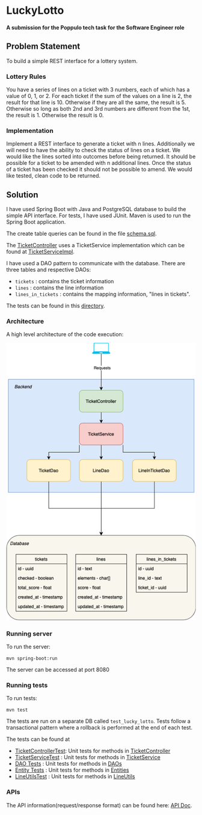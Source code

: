 # LuckyLotto
#### A submission for the Poppulo tech task for the Software Engineer role

## Problem Statement
To build a simple REST interface for a lottery system. 
### Lottery Rules
You have a series of lines on a ticket with 3 numbers, each of which has a value of 0, 1, or 2. 
For each ticket if the sum of the values on a line is 2, the result for that line is 10. 
Otherwise if they are all the same, the result is 5. 
Otherwise so long as both 2nd and 3rd numbers are different from the 1st, the result is 1. 
Otherwise the result is 0.
### Implementation
Implement a REST interface to generate a ticket with n lines.
Additionally we will need to have the ability to check the status of lines on a ticket.
We would like the lines sorted into outcomes before being returned.
It should be possible for a ticket to be amended with n additional lines.
Once the status of a ticket has been checked it should not be possible to amend.
We would like tested, clean code to be returned.

## Solution
I have used Spring Boot with Java and PostgreSQL database to build the simple API interface.
For tests, I have used JUnit. Maven is used to run the Spring Boot application.  

The create table queries can be found in the file [schema.sql](/src/main/resources/schema.sql).

The [TicketController](src/main/java/com/poppulo/controller/TicketController.java) 
uses a TicketService implementation which can be found at [TicketServiceImpl](src/main/java/com/poppulo/service/TicketServiceImpl.java). 

I have used a DAO pattern to communicate with the database. 
There are three tables and respective DAOs:
* `tickets` : contains the ticket information
* `lines` : contains the line information
* `lines_in_tickets` : contains the mapping information, "lines in tickets".

The tests can be found in this [directory]().

### Architecture
A high level architecture of the code execution:

![Architecture Image](doc/arch.png)

### Running server
To run the server: 
```shell script
mvn spring-boot:run 
``` 
The server can be accessed at port 8080

### Running tests
To run tests:
```shell script
mvn test
```
The tests are run on a separate DB called `test_lucky_lotto`.
Tests follow a transactional pattern where a rollback is performed at the end of each test.

The tests can be found at
* [TicketControllerTest](src/test/java/com/poppulo/TicketControllerTest.java):
Unit tests for methods in [TicketController](src/main/java/com/poppulo/controller/TicketController.java)
* [TicketServiceTest](src/test/java/com/poppulo/TicketServiceTest.java) :
Unit tests for methods in [TicketService](src/main/java/com/poppulo/service/TicketService.java)
* [DAO Tests](src/test/java/com/poppulo/dao) :
Unit tests for methods in [DAOs](src/main/java/com/poppulo/dao)
* [Entity Tests](src/test/java/com/poppulo/entity) :
Unit tests for methods in [Entities](src/main/java/com/poppulo/entity)
* [LineUtilsTest](src/test/java/com/poppulo/LineUtilsTest.java) : 
Unit tests for methods in [LineUtils](src/main/java/com/poppulo/utils/LineUtils.java)

### APIs
The API information(request/response format) can be found here: [API Doc](doc/API.md). 